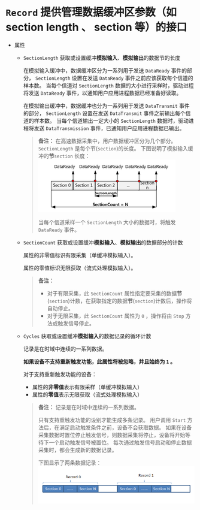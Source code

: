 # `Record` 提供管理数据缓冲区参数（如 section length 、 section 等）的接口

* 属性
  * `SectionLength` 获取或设置缓冲**模拟输入**、**模拟输出**的数据节的长度
    
    在模拟输入缓冲中，数据缓冲区分为一系列用于发送 `DataReady` 事件的部分， `SectionLength` 设置在发送 `DataReady` 事件之前应该获取每个信道的样本数。
    当每个信道对 `SectionLength` 数据的大小进行采样时，驱动进程将发送 `DataReady` 事件，以通知用户应用进程数据已经准备好读取。
    
    在模拟输出缓冲中，数据缓冲也分为一系列用于发送 `DataTransmit` 事件的部分， `SectionLength` 设置在发送 `DataTransmit` 事件之前输出每个信道的样本数。
    当每个信道输出一定大小的 `SectionLength` 数据时，驱动进程将发送 `DataTransmission` 事件，已通知用户应用进程数据已输出。
    
    > **备注：**
    > 在高速数据采集中，用户数据缓冲区分为几个部分。 `SectionLength` 是每个节(`section`)的长度。
    > 下图说明了模拟输入缓冲的**节**`section` 长度：
    > ![img.png](img.png)
    > 
    > 当每个信道采样一个 `SectionLength` 大小的数据时，将触发 `DataReady` 事件。
    
  * `SectionCount` 获取或设置缓冲**模拟输入**、**模拟输出**的数据部分的计数
    
    属性的非零值标识有限采集（单缓冲模拟输入）。
    
    属性的零值标识无限获取（流式处理模拟输入）。
    
    > **备注：**
    > * 对于有限采集，此 `SectionCount` 属性指定要采集的数据**节**(`section`)计数，在获取指定的数据**节**(`section`)计数后，操作将自动停止。
    > * 对于无限采集，此 `SectionCount` 属性为 `0` ，操作将由 `Stop` 方法或触发信号停止。
    
  * `Cycles` 获取或设置缓冲**模拟输入**的数据记录的循环计数
    
    记录是在时域中连续的一系列数据。
    
    **如果设备不支持重新触发功能，此属性将被忽略，并且始终为 `1` 。**
    
    对于支持重新触发功能的设备：
    * 属性的**非零值**表示有限采样（单缓冲模拟输入）
    * 属性的**零值**表示无限获取（流式处理模拟输入）
    
    > **备注：**
    > 记录是在时域中连续的一系列数据。
    > 
    > 只有支持重触发功能的设别才能生成多条记录。
    > 用户调用 `Start` 方法后，在满足启动触发条件之前，设备不会获取数据。
    > 如果在设备采集数据时置位停止触发信号，则数据采集将停止，设备将开始等待下一个启动触发信号被置位。
    > 每次通过触发信号启动和停止数据采集时，都会生成新的数据记录。
    > 
    > 下图显示了两条数据记录：
    > ![img_1.png](img_1.png)

